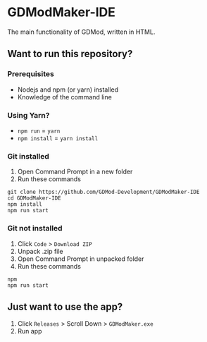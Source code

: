 # GDModMaker-IDE
The main functionality of GDMod, written in HTML.

## Want to run this repository?

### Prerequisites
- Nodejs and npm (or yarn) installed
- Knowledge of the command line

### Using Yarn?
- `npm run` = `yarn`
- `npm install` = `yarn install`

### Git installed
1. Open Command Prompt in a new folder
2. Run these commands
```
git clone https://github.com/GDMod-Development/GDModMaker-IDE
cd GDModMaker-IDE
npm install
npm run start
```

### Git not installed
1. Click `Code` > `Download ZIP`
2. Unpack .zip file
3. Open Command Prompt in unpacked folder
4. Run these commands
```
npm 
npm run start
```

## Just want to use the app?
1. Click `Releases` > Scroll Down > `GDModMaker.exe`
2. Run app
